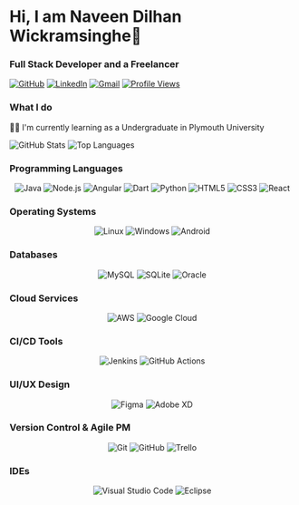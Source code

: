 # Hi, I am Naveen Dilhan Wickramsinghe👋

### Full Stack Developer and a Freelancer

[![GitHub](https://img.shields.io/badge/GitHub-%2312100E.svg?style=flat-square&logo=github&logoColor=white)](https://github.com/NaveenDilhan)
[![LinkedIn](https://img.shields.io/badge/LinkedIn-blue.svg?style=flat-square&logo=linkedin)](https://www.linkedin.com/in/naveen-wickramasinghe-507a15297/)
[![Gmail](https://img.shields.io/badge/Gmail-D14836?style=flat-square&logo=gmail&logoColor=white)](mailto:naveendilhanwic@gmail.com)
[![Profile Views](https://komarev.com/ghpvc/?username=your-profile&label=Profile%20views)](https://github.com/NaveenDilhan)

### What I do
👨‍💻 I'm currently learning as a Undergraduate in Plymouth University

![GitHub Stats](https://github-readme-stats.vercel.app/api?username=NaveenDilhan&show_icons=true&theme=radical)
![Top Languages](https://github-readme-stats.vercel.app/api/top-langs/?username=NaveenDilhan&layout=compact&theme=radical)

### Programming Languages

<p align="center">
    <img src="https://img.shields.io/badge/Java-%23ED8B00.svg?style=for-the-badge&logo=java&logoColor=white" alt="Java" />
    <img src="https://img.shields.io/badge/Node.js-43853D.svg?style=for-the-badge&logo=node.js&logoColor=white" alt="Node.js" />
    <img src="https://img.shields.io/badge/Angular-%23DD0031.svg?style=for-the-badge&logo=angular&logoColor=white" alt="Angular" />
    <img src="https://img.shields.io/badge/Dart-%230175C2.svg?style=for-the-badge&logo=dart&logoColor=white" alt="Dart" />
    <img src="https://img.shields.io/badge/Python-3670A0?style=for-the-badge&logo=python&logoColor=ffdd54" alt="Python" />
    <img src="https://img.shields.io/badge/HTML5-%23E34F26.svg?style=for-the-badge&logo=html5&logoColor=white" alt="HTML5" />
    <img src="https://img.shields.io/badge/CSS3-%231572B6.svg?style=for-the-badge&logo=css3&logoColor=white" alt="CSS3" />
    <img src="https://img.shields.io/badge/React-%2320232a.svg?style=for-the-badge&logo=react&logoColor=%2361DAFB" alt="React" />
</p>

### Operating Systems

<p align="center">
    <img src="https://img.shields.io/badge/Linux-FCC624?style=for-the-badge&logo=linux&logoColor=black" alt="Linux" />
    <img src="https://img.shields.io/badge/Windows-0078D6?style=for-the-badge&logo=windows&logoColor=white" alt="Windows" />
    <img src="https://img.shields.io/badge/Android-%233DDC84.svg?style=for-the-badge&logo=android&logoColor=white" alt="Android" />
</p>

### Databases

<p align="center">
    <img src="https://img.shields.io/badge/MySQL-%2300f.svg?style=for-the-badge&logo=mysql&logoColor=white" alt="MySQL" />
    <img src="https://img.shields.io/badge/SQLite-%2307405e.svg?style=for-the-badge&logo=sqlite&logoColor=white" alt="SQLite" />
    <img src="https://img.shields.io/badge/Oracle-F80000.svg?style=for-the-badge&logo=oracle&logoColor=white" alt="Oracle" />
</p>

### Cloud Services

<p align="center">
    <img src="https://img.shields.io/badge/Amazon%20AWS-%23232F3E.svg?style=for-the-badge&logo=amazon-aws&logoColor=white" alt="AWS" />
    <img src="https://img.shields.io/badge/Google%20Cloud-%234285F4.svg?style=for-the-badge&logo=google-cloud&logoColor=white" alt="Google Cloud" />
</p>

### CI/CD Tools

<p align="center">
    <img src="https://img.shields.io/badge/Jenkins-%232C5263.svg?style=for-the-badge&logo=jenkins&logoColor=white" alt="Jenkins" />
    <img src="https://img.shields.io/badge/GitHub%20Actions-%232671E5.svg?style=for-the-badge&logo=githubactions&logoColor=white" alt="GitHub Actions" />
</p>

### UI/UX Design

<p align="center">
    <img src="https://img.shields.io/badge/Figma-%23F24E1E.svg?style=for-the-badge&logo=figma&logoColor=white" alt="Figma" />
    <img src="https://img.shields.io/badge/Adobe%20XD-FF61F6.svg?style=for-the-badge&logo=adobexd&logoColor=white" alt="Adobe XD" />
</p>

### Version Control & Agile PM

<p align="center">
    <img src="https://img.shields.io/badge/Git-%23F05033.svg?style=for-the-badge&logo=git&logoColor=white" alt="Git" />
    <img src="https://img.shields.io/badge/GitHub-%2312100E.svg?style=for-the-badge&logo=github&logoColor=white" alt="GitHub" />
    <img src="https://img.shields.io/badge/Trello-%23026AA7.svg?style=for-the-badge&logo=trello&logoColor=white" alt="Trello" />
</p>

### IDEs

<p align="center">
    <img src="https://img.shields.io/badge/Visual%20Studio%20Code-%23007ACC.svg?style=for-the-badge&logo=visual-studio-code&logoColor=white" alt="Visual Studio Code" />
    <img src="https://img.shields.io/badge/Eclipse-%232C2255.svg?style=for-the-badge&logo=eclipse&logoColor=white" alt="Eclipse" />
</p>
